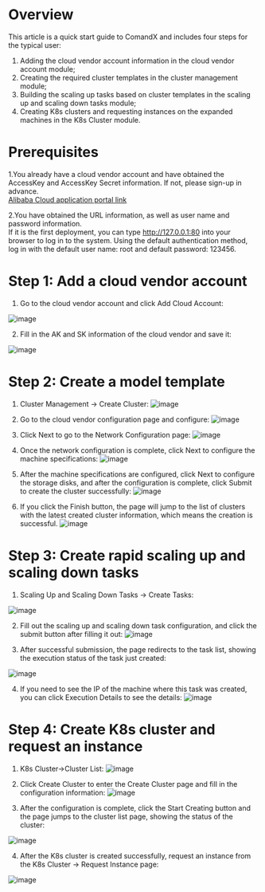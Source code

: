# Overview
This article is a quick start guide to ComandX and includes four steps for the typical user:
1.	Adding the cloud vendor account information in the cloud vendor account module;
2.	Creating the required cluster templates in the cluster management module;
3.	Building the scaling up tasks based on cluster templates in the scaling up and scaling down tasks module;
4.	Creating K8s clusters and requesting instances on the expanded machines in the K8s Cluster module.


# Prerequisites
1.You already have a cloud vendor account and have obtained the AccessKey and AccessKey Secret information. If not, please sign-up in advance. <br>
[Alibaba Cloud application portal link](https://help.aliyun.com/document_detail/53045.html)<br>

2.You have obtained the URL information, as well as user name and password information. <br>
If it is the first deployment, you can type http://127.0.0.1:80 into your browser to log in to the system. Using the default authentication method, log in with the 
default user name: root and default password: 123456.


# Step 1: Add a cloud vendor account


1.	Go to the cloud vendor account and click Add Cloud Account: 

![image](https://user-images.githubusercontent.com/94337797/145361515-1c10c13a-c2df-42ae-b49e-708d74f9f886.png)

2.	Fill in the AK and SK information of the cloud vendor and save it:

![image](https://user-images.githubusercontent.com/94337797/145361610-19bbda77-7815-4b9d-a155-cc38ab4c6ec3.png)


# Step 2: Create a model template

1.	Cluster Management -> Create Cluster: 
![image](https://user-images.githubusercontent.com/94337797/147357848-915daa45-d8b2-4063-945e-856cfa27ab12.png)

2.	Go to the cloud vendor configuration page and configure: 
![image](https://user-images.githubusercontent.com/94337797/147357890-18ecdae4-49ea-4454-9663-f5439a983bed.png)


3.	Click Next to go to the Network Configuration page: 
![image](https://user-images.githubusercontent.com/94337797/145344359-e5a05478-0d6d-4473-afe2-b47830156903.png)

4.	Once the network configuration is complete, click Next to configure the machine specifications: 
![image](https://user-images.githubusercontent.com/94337797/147357978-36bc0d9b-887f-4d5e-94a9-3680f57b7e55.png)


5.	After the machine specifications are configured, click Next to configure the storage disks, and after the configuration is complete, click Submit to create the cluster successfully: 
![image](https://user-images.githubusercontent.com/94337797/145345058-82aa08bd-ad3b-46d6-874e-1f25648d5895.png)


6.	If you click the Finish button, the page will jump to the list of clusters with the latest created cluster information, which means the creation is successful. 
![image](https://user-images.githubusercontent.com/94337797/145345871-d8e04f06-ed72-4f58-8505-dfb9ab5fa1e8.png)


# Step 3: Create rapid scaling up and scaling down tasks

1.	Scaling Up and Scaling Down Tasks -> Create Tasks: 

![image](https://user-images.githubusercontent.com/94337797/145346132-372c2611-47dd-42e9-af1c-bd890bdc7319.png)


2.	Fill out the scaling up and scaling down task configuration, and click the submit button after filling it out: 
![image](https://user-images.githubusercontent.com/94337797/145346567-69f33c5d-1aae-4693-b1a6-bebbd263fba1.png)


3.	After successful submission, the page redirects to the task list, showing the execution status of the task just created: 

![image](https://user-images.githubusercontent.com/94337797/145346741-10b4494a-9a19-47bf-8200-ca911e1ddc54.png)


4.	If you need to see the IP of the machine where this task was created, you can click Execution Details to see the details: 
![image](https://user-images.githubusercontent.com/94337797/145346855-14bca836-0b33-43c2-99dd-9bbe07332df7.png)

# Step 4: Create K8s cluster and request an instance

1.	K8s Cluster->Cluster List: 
![image](https://user-images.githubusercontent.com/94337797/145348389-667877c0-50e8-4201-bda0-e2c5ff3d77b0.png)

2.	Click Create Cluster to enter the Create Cluster page and fill in the configuration information: 
![image](https://user-images.githubusercontent.com/94337797/145348554-2e02790a-6614-4323-b431-cbc97c96e088.png)

3.	After the configuration is complete, click the Start Creating button and the page jumps to the cluster list page, showing the status of the cluster: 

![image](https://user-images.githubusercontent.com/94337797/145349578-227627ec-c289-4601-a6f3-72d54d2e8a78.png)

4.	After the K8s cluster is created successfully, request an instance from the K8s Cluster -> Request Instance page: 

![image](https://user-images.githubusercontent.com/94337797/145353434-83190fef-cb4c-40d8-8426-871fb55f0201.png)



